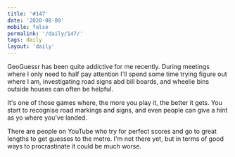 ```yaml
---
title: '#147'
date: '2020-08-09'
mobile: false
permalink: '/daily/147/'
tags: daily
layout: 'daily'
---
```


GeoGuessr has been quite addictive for me recently. During meetings where I only need to half pay attention I'll spend some time trying figure out where I am, investigating road signs abd bill boards, and wheelie bins outside houses can often be helpful.

It's one of those games where, the more you play it, the better it gets. You start to recognise road markings and signs, and even people can give a hint as yo where you've landed.

There are people on YouTube who try for perfect scores and go to great lengths to get guesses to the metre. I'm not there yet, but in terms of good ways to procrastinate it could be much worse.
